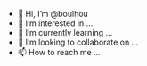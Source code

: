 - 👋 Hi, I’m @boulhou
- 👀 I’m interested in ...
- 🌱 I’m currently learning ...
- 💞️ I’m looking to collaborate on ...
- 📫 How to reach me ...

<!---
boulhou/boulhou is a ✨ special ✨ repository because its `README.md` (this file) appears on your GitHub profile.
You can click the Preview link to take a look at your changes.
--->
